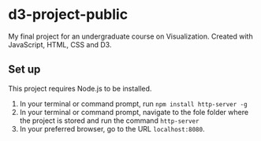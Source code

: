 # d3-project-public
My final project for an undergraduate course on Visualization. Created with JavaScript, HTML, CSS and D3.

## Set up

This project requires Node.js to be installed.

1. In your terminal or command prompt, run `npm install http-server -g`
1. In your terminal or command prompt, navigate to the fole folder where the project is stored and run the command `http-server`
1. In your preferred browser, go to the URL `localhost:8080`.


